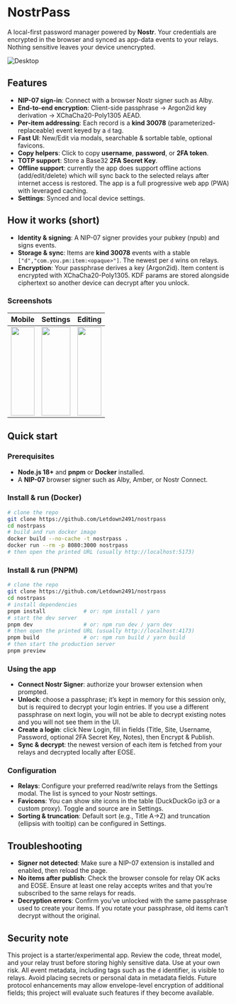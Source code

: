 # NostrPass
A local-first password manager powered by **Nostr**. Your credentials are encrypted in the browser and synced as app-data events to your relays. Nothing sensitive leaves your device unencrypted.

![Desktop](https://blossom.primal.net/1853c32d1af9e3531c8eb12ab0203b56ab82e4be536746cb4a836cb7f0840b71.png)

## Features
- **NIP-07 sign-in**: Connect with a browser Nostr signer such as Alby.
- **End-to-end encryption**: Client-side passphrase → Argon2id key derivation → XChaCha20-Poly1305 AEAD.
- **Per-item addressing**: Each record is a **kind 30078** (parameterized-replaceable) event keyed by a `d` tag.
- **Fast UI**: New/Edit via modals, searchable & sortable table, optional favicons.
- **Copy helpers**: Click to copy **username**, **password**, or **2FA token**.
- **TOTP support**: Store a Base32 **2FA Secret Key**.
- **Offline support**: currently the app does support offline actions (add/edit/delete) which will sync back to the selected relays after internet access is restored. The app is a full progressive web app (PWA) with leveraged caching.
- **Settings**: Synced and local device settings.

## How it works (short)
- **Identity & signing**: A NIP-07 signer provides your pubkey (npub) and signs events.
- **Storage & sync**: Items are **kind 30078** events with a stable `["d","com.you.pm:item:<opaque>"]`. The newest per `d` wins on relays.
- **Encryption**: Your passphrase derives a key (Argon2id). Item content is encrypted with XChaCha20-Poly1305. KDF params are stored alongside ciphertext so another device can decrypt after you unlock.

### Screenshots

| <div style="width=25%;">Mobile</div> | <div style="width=25%;">Settings</div> | <div style="width=25%;">Editing</div>
| ------ | ------ | ------ |
<img src="https://blossom.primal.net/c961144aa28f9c039b1430533732de8d444afdca986ecaf9ace36ed90252b32e.png" width="100%" height="200px" />   |   <img src="https://blossom.primal.net/badc499ddbd8f6b82439c5124560dec54c2a54bccb4ad5e1fd9ddd1ba190be72.png" width="100%" height="200px" />  |   <img src="https://blossom.primal.net/ab51757aef80362b0702a25f703be0ed5c14798e4ac1994bedd035718e0b6cb7.png" width="100%" height="200px" />

## Quick start

### Prerequisites
- **Node.js 18+** and **pnpm** or **Docker** installed.
- A **NIP-07** browser signer such as Alby, Amber, or Nostr Connect.

### Install & run (Docker)
```bash
# clone the repo
git clone https://github.com/Letdown2491/nostrpass
cd nostrpass
# build and run docker image
docker build --no-cache -t nostrpass .
docker run --rm -p 8080:3000 nostrpass
# then open the printed URL (usually http://localhost:5173)
```

### Install & run (PNPM)
```bash
# clone the repo
git clone https://github.com/Letdown2491/nostrpass
cd nostrpass
# install dependencies
pnpm install            # or: npm install / yarn
# start the dev server
pnpm dev                # or: npm run dev / yarn dev
# then open the printed URL (usually http://localhost:4173)
pnpm build              # or: npm run build / yarn build
# then start the production server
pnpm preview
```

### Using the app
- **Connect Nostr Signer**: authorize your browser extension when prompted.
- **Unlock**: choose a passphrase; it’s kept in memory for this session only, but is required to decrypt your login entries. If you use a different passphrase on next login, you will not be able to decrypt existing notes and you will not see them in the UI.
- **Create a login**: click New Login, fill in fields (Title, Site, Username, Password, optional 2FA Secret Key, Notes), then Encrypt & Publish.
- **Sync & decrypt**: the newest version of each item is fetched from your relays and decrypted locally after EOSE.

### Configuration
- **Relays**: Configure your preferred read/write relays from the Settings modal. The list is synced to your Nostr settings.
- **Favicons**: You can show site icons in the table (DuckDuckGo ip3 or a custom proxy). Toggle and source are in Settings.
- **Sorting & truncation**: Default sort (e.g., Title A→Z) and truncation (ellipsis with tooltip) can be configured in Settings.

## Troubleshooting
- **Signer not detected**: Make sure a NIP-07 extension is installed and enabled, then reload the page.
- **No items after publish**: Check the browser console for relay OK acks and EOSE. Ensure at least one relay accepts writes and that you’re subscribed to the same relays for reads.
- **Decryption errors**: Confirm you’ve unlocked with the same passphrase used to create your items. If you rotate your passphrase, old items can’t decrypt without the original.

## Security note
This project is a starter/experimental app. Review the code, threat model, and your relay trust before storing highly sensitive data. Use at your own risk. All event metadata, including tags such as the `d` identifier, is visible to relays. Avoid placing secrets or personal data in metadata fields. Future protocol enhancements may allow envelope-level encryption of additional fields; this project will evaluate such features if they become available.
